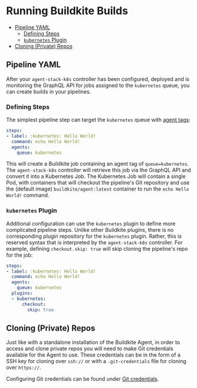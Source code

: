 # Running Buildkite Builds

* [Pipeline YAML](#pipeline-yaml)
  + [Defining Steps](#defining-steps)
  + [`kubernetes` Plugin](#kubernetes-plugin)
* [Cloning (Private) Repos](#cloning-private-repos)

## Pipeline YAML

After your `agent-stack-k8s` controller has been configured, deployed and is monitoring the GraphQL API for jobs assigned to the `kubernetes` queue, you can create builds in your pipelines.

### Defining Steps

The simplest pipeline step can target the `kubernetes` queue with [agent tags](https://buildkite.com/docs/agent/v3/queues):

```yaml
steps:
- label: :kubernetes: Hello World!
  command: echo Hello World!
  agents:
    queue: kubernetes
```

This will create a Buildkite job containing an agent tag of `queue=kubernetes`.
The `agent-stack-k8s` controller will retrieve this job via the GraphQL API and convert it into a Kubernetes Job.
The Kubernetes Job will contain a single Pod, with containers that will checkout the pipeline's Git repository and use the (default image) `buildkite/agent:latest` container to run the `echo Hello World!` command.

### `kubernetes` Plugin

Additional configuration can use the `kubernetes` plugin to define more complicated pipeline steps.
Unlike other Buildkite plugins, there is no corresponding plugin repository for the `kubernetes` plugin.
Rather, this is reserved syntax that is interpreted by the `agent-stack-k8s` controller.
For example, defining `checkout.skip: true` will skip cloning the pipeline's repo for the job:

```yaml
steps:
- label: :kubernetes: Hello World!
  command: echo Hello World!
  agents:
    queue: kubernetes
  plugins:
  - kubernetes:
      checkout:
        skip: true
```

## Cloning (Private) Repos

Just like with a standalone installation of the Buildkite Agent, in order to access and clone private repos you will need to make Git credentials available for the Agent to use.
These credentials can be in the form of a SSH key for cloning over `ssh://` or with a `.git-credentials` file for cloning over `https://`.

Configuring Git credentials can be found under [Git credentials](git_credentials.md).
